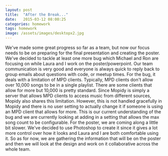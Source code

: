```yaml
---
layout: post
title:  "After the Break..."
date:   2015-03-12 08:00:25
categories: homework
tags: homework
image: /assets/images/desktopx2.jpg
---
```


We've made some great progress so far as a team, but now our focus needs to be on preparing for the final presentation and creating the poster. We've decided to tackle at least one more bug which Michael and Ron are focusing on while Laura and I work on the poster/powerpoint. Our team communication is very good and everyone is always quick to reply back to group emails about questions with code, or meetup times.
For the bug, it deals with a limitation of MPD clients. Typically, MPD clients don't allow over 10,000 songs to be in a single playlist. There are some clients that allow for more but 10,000 is pretty standard. Since Mopidy is simply a server that allows MPD clients to access music from different sources, Mopidy also shares this limitation. However, this is not handled gracefully in Mopidy and there is no user setting to actually change it if someone is using an MPD client that allows for more. This is our current understanding of the bug and we are currently looking at adding in a setting that allows the max song count to be configurable. 
For the poster, we are coming along a little bit slower. We've decided to use Photoshop to create it since it gives a lot more control over how it looks and Laura and I are both comfortable using it. So as for now, we are gathering the information that will be on the poster and then we will look at the design and work on it collaborative across the whole team. 